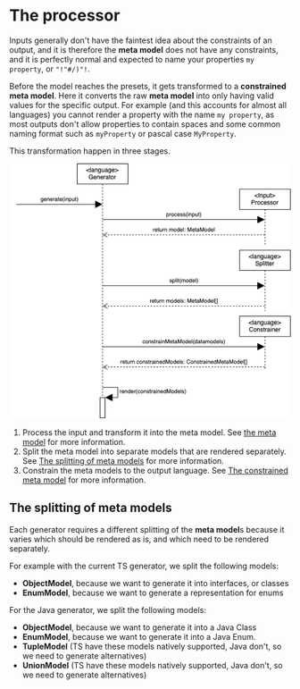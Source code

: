# The processor
Inputs generally don't have the faintest idea about the constraints of an output, and it is therefore the **meta model** does not have any constraints, and it is perfectly normal and expected to name your properties `my property`, or `"!"#/)"!`. 

Before the model reaches the presets, it gets transformed to a **constrained meta model**. Here it converts the raw **meta model** into only having valid values for the specific output. For example (and this accounts for almost all languages) you cannot render a property with the name `my property`, as most outputs don't allow properties to contain spaces and some common naming format such as `myProperty` or pascal case `MyProperty`. 

This transformation happen in three stages. 

<p align="center">
  <img src="./img/RenderingProcess.png" />
</p>

1. Process the input and transform it into the meta model. See [the meta model](./the_meta_model.md) for more information.
2. Split the meta model into separate models that are rendered separately. See [The splitting of meta models](#The-splitting-of-meta-models) for more information. 
3. Constrain the meta models to the output language. See [The constrained meta model](#the-constrained-meta-model) for more information.

## The splitting of meta models
Each generator requires a different splitting of the **meta model**s because it varies which should be rendered as is, and which need to be rendered separately.

For example with the current TS generator, we split the following models:
- **ObjectModel**, because we want to generate it into interfaces, or classes
- **EnumModel**, because we want to generate a representation for enums

For the Java generator, we split the following models:
- **ObjectModel**, because we want to generate it into a Java Class
- **EnumModel**, because we want to generate it into a Java Enum.
- **TupleModel** (TS have these models natively supported, Java don't, so we need to generate alternatives)
- **UnionModel** (TS have these models natively supported, Java don't, so we need to generate alternatives)

